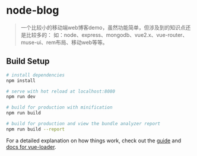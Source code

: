 # node-blog

> 一个比较小的移动端web博客demo，虽然功能简单，但涉及到的知识点还是比较多的：
> 如：node、express、mongodb、vue2.x、vue-router、muse-ui、rem布局、移动web等等。

## Build Setup

``` bash
# install dependencies
npm install

# serve with hot reload at localhost:8080
npm run dev

# build for production with minification
npm run build

# build for production and view the bundle analyzer report
npm run build --report
```

For a detailed explanation on how things work, check out the [guide](http://vuejs-templates.github.io/webpack/) and [docs for vue-loader](http://vuejs.github.io/vue-loader).